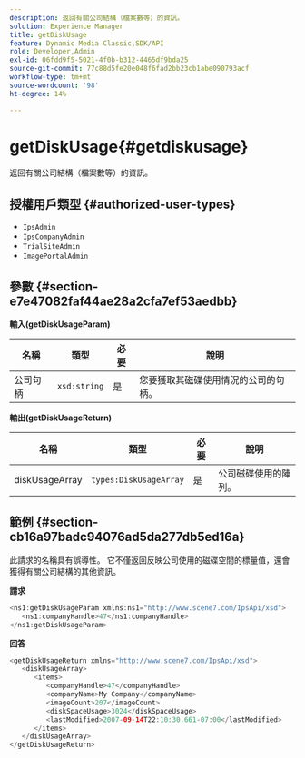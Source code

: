 ```yaml
---
description: 返回有關公司結構（檔案數等）的資訊。
solution: Experience Manager
title: getDiskUsage
feature: Dynamic Media Classic,SDK/API
role: Developer,Admin
exl-id: 06fdd9f5-5021-4f0b-b312-4465df9bda25
source-git-commit: 77c88d5fe20e048f6fad2bb23cb1abe090793acf
workflow-type: tm+mt
source-wordcount: '98'
ht-degree: 14%

---
```


# getDiskUsage{#getdiskusage}

返回有關公司結構（檔案數等）的資訊。

## 授權用戶類型 {#authorized-user-types}

* `IpsAdmin`
* `IpsCompanyAdmin`
* `TrialSiteAdmin`
* `ImagePortalAdmin`

## 參數 {#section-e7e47082faf44ae28a2cfa7ef53aedbb}

**輸入(getDiskUsageParam)**

| 名稱 | 類型 | 必要 | 說明 |
|---|---|---|---|
| 公司句柄 | `xsd:string` | 是 | 您要獲取其磁碟使用情況的公司的句柄。 |

**輸出(getDiskUsageReturn)**

| 名稱 | 類型 | 必要 | 說明 |
|---|---|---|---|
| diskUsageArray | `types:DiskUsageArray` | 是 | 公司磁碟使用的陣列。 |

## 範例 {#section-cb16a97badc94076ad5da277db5ed16a}

此請求的名稱具有誤導性。 它不僅返回反映公司使用的磁碟空間的標量值，還會獲得有關公司結構的其他資訊。

**請求**

```java
<ns1:getDiskUsageParam xmlns:ns1="http://www.scene7.com/IpsApi/xsd">
   <ns1:companyHandle>47</ns1:companyHandle>
</ns1:getDiskUsageParam>
```

**回答**

```java
<getDiskUsageReturn xmlns="http://www.scene7.com/IpsApi/xsd">
   <diskUsageArray>
      <items>
         <companyHandle>47</companyHandle>
         <companyName>My Company</companyName>
         <imageCount>207</imageCount>
         <diskSpaceUsage>3024</diskSpaceUsage>
         <lastModified>2007-09-14T22:10:30.661-07:00</lastModified>
      </items>
   </diskUsageArray>
</getDiskUsageReturn>
```
